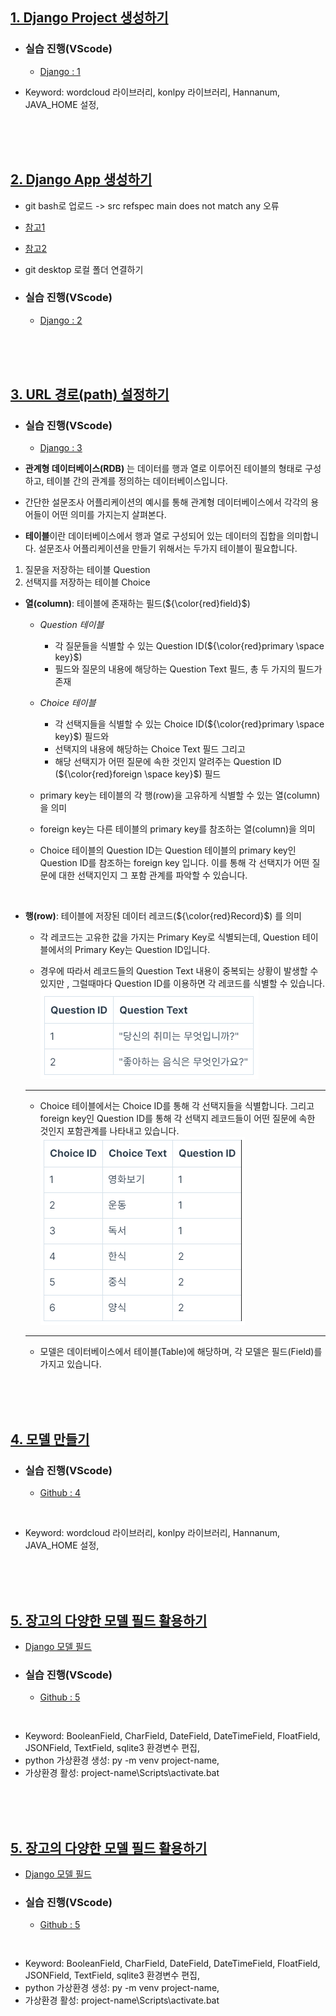 ## <u>1. Django Project 생성하기</u>

- ### 실습 진행(VScode)

  - [Django : 1]()

- Keyword: wordcloud 라이브러리, konlpy 라이브러리, Hannanum, JAVA_HOME 설정,

<br>
<br>
<br>

## <u>2. Django App 생성하기</u>

- git bash로 업로드 -> src refspec main does not match any 오류
- [참고1](https://star992411.tistory.com/54)
- [참고2](https://daily50.tistory.com/334)

- git desktop 로컬 폴더 연결하기

- ### 실습 진행(VScode)

  - [Django : 2]()

<br>
<br>
<br>

## <u>3. URL 경로(path) 설정하기</u>

- ### 실습 진행(VScode)

  - [Django : 3]()

- **관계형 데이터베이스(RDB)** 는 데이터를 행과 열로 이루어진 테이블의 형태로 구성하고, 테이블 간의 관계를 정의하는 데이터베이스입니다.
- 간단한 설문조사 어플리케이션의 예시를 통해 관계형 데이터베이스에서 각각의 용어들이 어떤 의미를 가지는지 살펴본다.
- **테이블**이란 데이터베이스에서 행과 열로 구성되어 있는 데이터의 집합을 의미합니다.
  설문조사 어플리케이션을 만들기 위해서는 두가지 테이블이 필요합니다.

1. 질문을 저장하는 테이블 Question
2. 선택지를 저장하는 테이블 Choice

- **열(column)**: 테이블에 존재하는 필드(${\color{red}field}$)

  - _Question 테이블_

    - 각 질문들을 식별할 수 있는 Question ID(${\color{red}primary \space key}$)
    - 필드와 질문의 내용에 해당하는 Question Text 필드, 총 두 가지의 필드가 존재

  - _Choice 테이블_

    - 각 선택지들을 식별할 수 있는 Choice ID(${\color{red}primary \space key}$) 필드와
    - 선택지의 내용에 해당하는 Choice Text 필드 그리고
    - 해당 선택지가 어떤 질문에 속한 것인지 알려주는 Question ID (${\color{red}foreign \space key}$) 필드

  - primary key는 테이블의 각 행(row)을 고유하게 식별할 수 있는 열(column)을 의미
  - foreign key는 다른 테이블의 primary key를 참조하는 열(column)을 의미
  - Choice 테이블의 Question ID는 Question 테이블의 primary key인 Question ID를 참조하는 foreign key 입니다. 이를 통해 각 선택지가 어떤 질문에 대한 선택지인지 그 포함 관계를 파악할 수 있습니다.

<br>

- **행(row)**: 테이블에 저장된 데이터 레코드(${\color{red}Record}$) 를 의미

  - 각 레코드는 고유한 값을 가지는 Primary Key로 식별되는데, Question 테이블에서의 Primary Key는 Question ID입니다.

  - 경우에 따라서 레코드들의 Question Text 내용이 중복되는 상황이 발생할 수 있지만 , 그럴때마다 Question ID를 이용하면 각 레코드를 식별할 수 있습니다.
    ![ex_screenshot](./img/1.PNG)

  ***

  - Choice 테이블에서는 Choice ID를 통해 각 선택지들을 식별합니다.
    그리고 foreign key인 Question ID를 통해 각 선택지 레코드들이 어떤 질문에 속한 것인지 포함관계를 나타내고 있습니다.
    ![ex_screenshot](./img/2.PNG)

  ***

  - 모델은 데이터베이스에서 테이블(Table)에 해당하며, 각 모델은 필드(Field)를 가지고 있습니다.

<br>
<br>
<br>

## <u>4. 모델 만들기</u>

- ### 실습 진행(VScode)

  - [Github : 4]()

<br>

- Keyword: wordcloud 라이브러리, konlpy 라이브러리, Hannanum, JAVA_HOME 설정,

<br>
<br>
<br>

## <u>5. 장고의 다양한 모델 필드 활용하기</u>

- [Django 모델 필드](https://docs.djangoproject.com/en/4.2/ref/models/fields/)

- ### 실습 진행(VScode)

  - [Github : 5]()

<br>

- Keyword: BooleanField, CharField, DateField, DateTimeField, FloatField, JSONField, TextField, sqlite3 환경변수 편집,
- python 가상환경 생성: py -m venv project-name,
- 가상환경 활성: project-name\Scripts\activate.bat

<br>
<br>
<br>

## <u>5. 장고의 다양한 모델 필드 활용하기</u>

- [Django 모델 필드](https://docs.djangoproject.com/en/4.2/ref/models/fields/)

- ### 실습 진행(VScode)

  - [Github : 5]()

<br>

- Keyword: BooleanField, CharField, DateField, DateTimeField, FloatField, JSONField, TextField, sqlite3 환경변수 편집,
- python 가상환경 생성: py -m venv project-name,
- 가상환경 활성: project-name\Scripts\activate.bat
